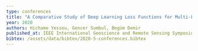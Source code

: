 ```yaml
---
type: conferences
title: "A Comparative Study of Deep Learning Loss Functions for Multi-Label Remote Sensing Image Classification"
year: 2020
authors: Hichame Yessou, Gencer Sumbul, Begüm Demir
published_at: IEEE International Geoscience and Remote Sensing Symposium, Waikoloa, HI, USA, pp. 1349-1352, 2020
bibtex: /assets/data/bibtex/2020-5-conferences.bibtex 
---
```

